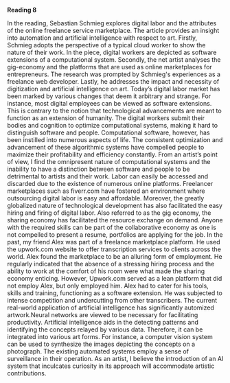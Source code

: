 **Reading 8**


In the reading, Sebastian Schmieg explores digital labor and the attributes of the online freelance service marketplace. The article provides an insight into automation and artificial intelligence with respect to art. Firstly, Schmieg adopts the perspective of a typical cloud worker to show the nature of their work. In the piece, digital workers are depicted as software extensions of a computational system. Secondly, the net artist analyses the gig-economy and the platforms that are used as online marketplaces for entrepreneurs. The research was prompted by Schmieg's experiences as a freelance web developer. Lastly, he addresses the impact and necessity of digitization and artificial intelligence on art. 
	Today’s digital labor market has been marked by various changes that deem it arbitrary and strange. For instance, most digital employees can be viewed as software extensions. This is contrary to the notion that technological advancements are meant to function as an extension of humanity. The digital workers submit their bodies and cognition to optimize computational systems, making it hard to distinguish software and people. Computational software, however, has been instilled into numerous aspects of life. The consistent optimization and advancement of these algorithmic systems have compelled people to maximize their profitability and efficiency constantly. From an artist’s point of view, I find the omnipresent nature of computational systems and the inability to have a distinction between software and people to be detrimental to artists and their work. Labor can easily be accessed and discarded due to the existence of numerous online platforms. Freelancer marketplaces such as fiverr.com have fostered an environment where outsourcing digital labor is easy and affordable. Moreover, the greatly globalized nature of technological development has also facilitated the easy hiring and firing of digital labor. 
	Also referred to as the gig economy, the sharing economy has facilitated the resource exchange on demand. Anyone with the required skills can be part of the collaborative economy as one is not compelled to present a resume, portfolios are applying for the job. In the past, my friend Alex was part of a freelance marketplace platform. He used the upwork.com website to offer transcription services to clients across the world. Alex found the marketplace to be an alluring form of employment. He regularly indicated that the absence of a stressing hiring process and the ability to work at the comfort of his room were what made the sharing economy enticing. However, Upwork.com served as a lean platform that did not employ Alex, but only employed him. Alex had to cater for his tools, skills and training, functioning as a software extension. He was subjected to intense competition and undercutting from other transcribers. 
	The current real-world application of artificial intelligence has significantly automized artwork.Neural networks are viewed to be necessary for facilitating productivity. Artificial intelligence aids in the detecting patterns and identifying the concepts relayed by various data. Therefore, it can be integrated into various art forms. For instance, a computer vision system can be used to synthesize the images depicting the concepts on a photograph. The existing automated systems employ a sense of surveillance in their operation. As an artist, I believe the introduction of an AI system that inculcates curiosity in its approach will accommodate artistic contributions. 
